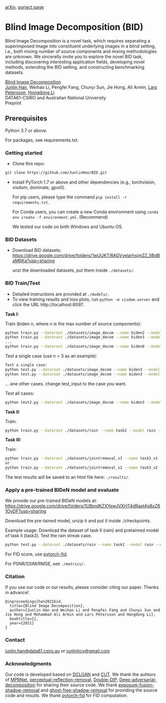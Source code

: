 [arXiv](https://arxiv.org/abs/2104.07689), [porject page](https://junlinhan.github.io/projects/BID.html)

# Blind Image Decomposition (BID)
Blind Image Decomposition is a novel task, which requires separating a superimposed image into constituent underlying images in a blind setting, i.e., both mixing number of source components and mixing methodologies are unknown. We sincerelly invite you to explore the novel BID task, including discovering interesting application fields, developing novel methods, extending the BID setting, and constructing benchmarking datasets.

[Blind Image Decomposition](https://arxiv.org/abs/2104.07689)<br>
[Junlin Han](https://junlinhan.github.io/), Weihao Li, Pengfei Fang, Chunyi Sun, Jie Hong, Ali Armin, [Lars Petersson](https://people.csiro.au/P/L/Lars-Petersson), [Hongdong Li](http://users.cecs.anu.edu.au/~hongdong/)<br>
DATA61-CSIRO and Australian National University<br>
Preprint
 
## Prerequisites
Python 3.7 or above.

For packages, see requirements.txt.

### Getting started

- Clone this repo:
```bash
git clone https://github.com/JunlinHan/BID.git
```

- Install PyTorch 1.7 or above and other dependencies (e.g., torchvision, visdom, dominate, gputil).

  For pip users, please type the command `pip install -r requirements.txt`.

  For Conda users, you can create a new Conda environment using `conda env create -f environment.yml`. (Recommend)
  
  We tested our code on both Windows and Ubuntu OS.

### BID Datasets

- Download BID datasets: https://drive.google.com/drive/folders/1wUUKTiRAGVvelarhsjmZZ_1iBdBaM6Ka?usp=sharing

  unzi the downloaded datasets, put them inside `./datasets/`.

### BID Train/Test
- Detailed instructions are provided at `./models/`.
- To view training results and loss plots, run `python -m visdom.server` and click the URL http://localhost:8097.

**Task I:**

Train (biden n, where n is the max number of source components):
```bash
python train.py --dataroot ./datasets/image_decom --name biden2 --model biden2 --dataset_mode unaligned2
python train.py --dataroot ./datasets/image_decom --name biden3 --model biden3 --dataset_mode unaligned3
...
python train.py --dataroot ./datasets/image_decom --name biden8 --model biden8 --dataset_mode unaligned8
```

Test a single case (use n = 3 as an example):
```bash
Test a single case:
python test.py --dataroot ./datasets/image_decom --name biden3 --model biden3 --dataset_mode unaligned3 --test_input A
python test.py --dataroot ./datasets/image_decom --name biden3 --model biden3 --dataset_mode unaligned3 --test_input AB
```
... ane other cases.
change test_input to the case you want.

Test all cases:
```bash
python test2.py --dataroot ./datasets/image_decom --name biden3 --model biden3 --dataset_mode unaligned3
```

**Task II:**

Train:
```bash
python train.py --dataroot ./datasets/rain --name task2 --model rain --dataset_mode rain
```

**Task III:**

Train:
```bash
python train.py --dataroot ./datasets/jointremoval_v1 --name task3_v1 --model jointremoval --dataset_mode jointremoval
or
python train.py --dataroot ./datasets/jointremoval_v2 --name task3_v2 --model jointremoval --dataset_mode jointremoval
```

The test results will be saved to an html file here: `./results/`.

### Apply a pre-trained BIDeN model and evaluate
We provide our pre-trained BIDeN models at: https://drive.google.com/drive/folders/1UBmdKZXYewJVXHT4dRaat4g8xZ61OyDF?usp=sharing

Download the pre-tained model, unzip it and put it inside ./checkpoints.

Example usage: Download the dataset of task II (rain) and pretainred model of task II (task2). Test the rain streak case.
```bash
python test.py --dataroot ./datasets/rain --name task2 --model rain --dataset_mode rain --test_input B 
```

For FID score, use [pytorch-fid](https://github.com/mseitzer/pytorch-fid).

For PSNR/SSIM/RMSE, see `./metrics/`.

### Citation
If you use our code or our results, please consider citing our paper. Thanks in advance!
```
@inproceedings{han2021bid,
  title={Blind Image Decomposition},
  author={Junlin Han and Weihao Li and Pengfei Fang and Chunyi Sun and Jie Hong and Mohammad Ali Armin and Lars Petersson and Hongdong Li},
  booktitle={},
  year={2021}
}
```

### Contact
junlin.han@data61.csiro.au or junlinhcv@gmail.com

### Acknowledgments
Our code is developed based on [DCLGAN](https://github.com/junlinhan/DCLGAN) and [CUT](http://taesung.me/ContrastiveUnpairedTranslation/).
We thank the auhtors of [MPRNet](https://github.com/swz30/MPRNet), [perceptual-reflection-removal](https://github.com/ceciliavision/perceptual-reflection-removal), [Double-DIP](https://github.com/yossigandelsman/DoubleDIP), [Deep-adversarial-decomposition](https://github.com/jiupinjia/Deep-adversarial-decomposition) for sharing their source code.
We thank [exposure-fusion-shadow-removal](https://github.com/tsingqguo/exposure-fusion-shadow-removal) and [ghost-free-shadow-removal](https://github.com/vinthony/ghost-free-shadow-removal) for providing the source code and results.
We thank [pytorch-fid](https://github.com/mseitzer/pytorch-fid) for FID computation.

